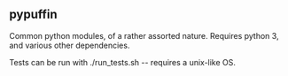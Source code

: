 ## pypuffin

Common python modules, of a rather assorted nature. Requires python 3, and various other dependencies.

Tests can be run with ./run_tests.sh -- requires a unix-like OS.
